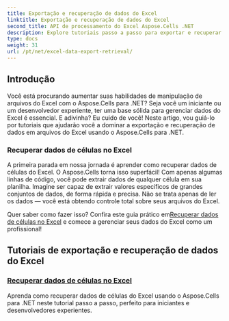 ```yaml
---
title: Exportação e recuperação de dados do Excel
linktitle: Exportação e recuperação de dados do Excel
second_title: API de processamento do Excel Aspose.Cells .NET
description: Explore tutoriais passo a passo para exportar e recuperar dados do Excel usando o Aspose.Cells para .NET, perfeito para desenvolvedores de qualquer nível de habilidade.
type: docs
weight: 31
url: /pt/net/excel-data-export-retrieval/
---
```

## Introdução

Você está procurando aumentar suas habilidades de manipulação de arquivos do Excel com o Aspose.Cells para .NET? Seja você um iniciante ou um desenvolvedor experiente, ter uma base sólida para gerenciar dados do Excel é essencial. E adivinha? Eu cuido de você! Neste artigo, vou guiá-lo por tutoriais que ajudarão você a dominar a exportação e recuperação de dados em arquivos do Excel usando o Aspose.Cells para .NET.

### Recuperar dados de células no Excel

A primeira parada em nossa jornada é aprender como recuperar dados de células do Excel. O Aspose.Cells torna isso superfácil! Com apenas algumas linhas de código, você pode extrair dados de qualquer célula em sua planilha. Imagine ser capaz de extrair valores específicos de grandes conjuntos de dados, de forma rápida e precisa. Não se trata apenas de ler os dados — você está obtendo controle total sobre seus arquivos do Excel.

Quer saber como fazer isso? Confira este guia prático em[Recuperar dados de células no Excel](./retrieve-data-from-cells-in-excel/) e comece a gerenciar seus dados do Excel como um profissional!

## Tutoriais de exportação e recuperação de dados do Excel
### [Recuperar dados de células no Excel](./retrieve-data-from-cells-in-excel/)
Aprenda como recuperar dados de células do Excel usando o Aspose.Cells para .NET neste tutorial passo a passo, perfeito para iniciantes e desenvolvedores experientes.